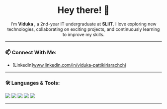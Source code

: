 

<h1 align="center">Hey there! 👋</h1>

<p align="center">
  I'm <strong>Viduka </strong>, a 2nd-year IT undergraduate at <strong>SLIIT</strong>. 
  I love exploring new technologies, collaborating on exciting projects, and continuously learning to improve my skills. 
</p>


---

### 📫 Connect With Me:
- [LinkedIn]www.linkedin.com/in/viduka-pattikiriarachchi

---

### 🛠️ Languages & Tools:
<p align="left">
  <img src="https://img.shields.io/badge/HTML5-E34F26?style=for-the-badge&logo=html5&logoColor=white" />
  <img src="https://img.shields.io/badge/CSS3-1572B6?style=for-the-badge&logo=css3&logoColor=white" />
  <img src="https://img.shields.io/badge/JavaScript-F7DF1E?style=for-the-badge&logo=javascript&logoColor=black" />
  <img src="https://img.shields.io/badge/Java-ED8B00?style=for-the-badge&logo=java&logoColor=white" />
  <img src="https://img.shields.io/badge/Git-F05032?style=for-the-badge&logo=git&logoColor=white" />
</p>

---



